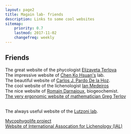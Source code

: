 ```yaml
---
layout: page2
title: Magain lab- friends
description: Links to some cool websites
sitemap:
    priority: 0.7
    lastmod: 2017-11-02
    changefreq: weekly
---
```

## Friends


<p> The great website of the phycologist <a href="https://eterlova.weebly.com/"> Elizaveta Terlova</a>
<br /> The impressive website of <a href="https://kohsuanchen.wixsite.com/fungi">Chen Ko Hsuan's</a> lab.
<br /> The beautiful website of <a href="https://www.pardodelahoz.com/">Carlos J. Pardo De la Hoz</a>.
<br /> The cool website of the lichenologist <a href="https://imedeirosbotany.wordpress.com/"> Ian Medeiros</a>
<br /> The nice website of <a href="http://romaindarnajoux.alwaysdata.net/">Romain Darnajoux</a>, biogeochemist.
<br /> <a href="https://sites.google.com/a/illinois.edu/gterlov/">The very ergonomic website of mathematician Greg Terlov</a>

<br /> The always useful website of the <a href="http://lutzonilab.org/"> Lutzoni lab</a>.
  <p>
<a href="https://mycophygolife.org/">Mycophygolife project</a>  
<br /> <a href="http://www.lichenology.org/">Website of International Assocation for Lichenology (IAL)</a>
</p>